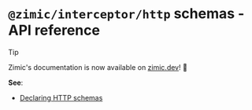 # `@zimic/interceptor/http` schemas - API reference

> [!TIP]
>
> Zimic's documentation is now available on [zimic.dev](https://zimic.dev)! :tada:

**See**:

- [Declaring HTTP schemas](https://zimic.dev/docs/http/guides/schemas)
